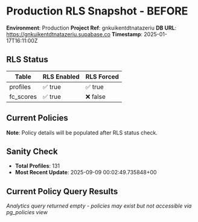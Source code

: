 # Production RLS Snapshot - BEFORE

**Environment**: Production
**Project Ref**: gnkuikentdtnatazeriu
**DB URL**: https://gnkuikentdtnatazeriu.supabase.co
**Timestamp**: 2025-01-17T16:11:00Z

## RLS Status

| Table | RLS Enabled | RLS Forced |
|-------|-------------|------------|
| profiles | ✅ true | ✅ true |
| fc_scores | ✅ true | ❌ false |

## Current Policies

**Note**: Policy details will be populated after RLS status check.

## Sanity Check

- **Total Profiles**: 131
- **Most Recent Update**: 2025-09-09 00:02:49.735848+00

## Current Policy Query Results

*Analytics query returned empty - policies may exist but not accessible via pg_policies view*